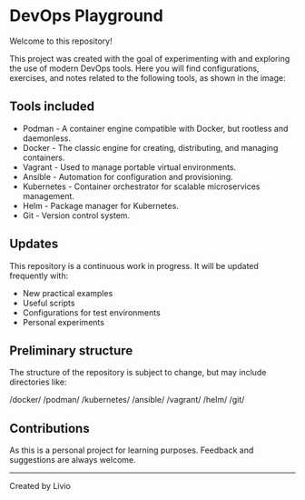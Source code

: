 
# DevOps Playground

Welcome to this repository!

This project was created with the goal of experimenting with and exploring the use of modern DevOps tools. Here you will find configurations, exercises, and notes related to the following tools, as shown in the image:

## Tools included

- Podman - A container engine compatible with Docker, but rootless and daemonless.
- Docker - The classic engine for creating, distributing, and managing containers.
- Vagrant - Used to manage portable virtual environments.
- Ansible - Automation for configuration and provisioning.
- Kubernetes - Container orchestrator for scalable microservices management.
- Helm - Package manager for Kubernetes.
- Git - Version control system.

## Updates

This repository is a continuous work in progress. It will be updated frequently with:

- New practical examples
- Useful scripts
- Configurations for test environments
- Personal experiments

## Preliminary structure

The structure of the repository is subject to change, but may include directories like:

/docker/
/podman/
/kubernetes/
/ansible/
/vagrant/
/helm/
/git/

## Contributions

As this is a personal project for learning purposes. Feedback and suggestions are always welcome.

---


Created by Livio

